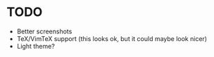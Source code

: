 # TODO

- Better screenshots
- TeX/VimTeX support (this looks ok, but it could maybe look nicer)
- Light theme?
